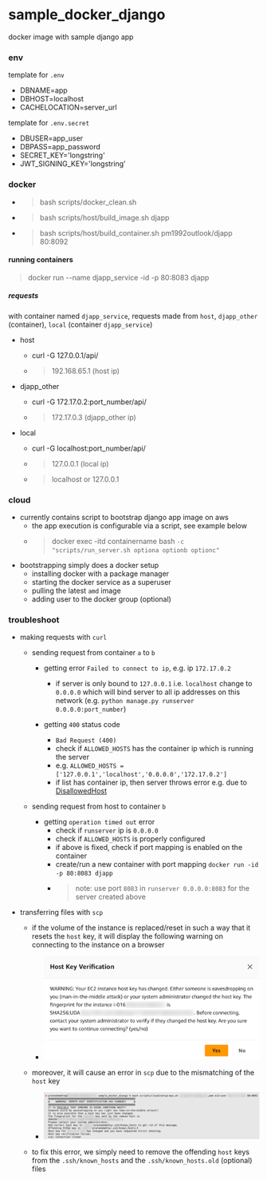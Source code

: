 # sample_docker_django
docker image with sample django app

### env

template for `.env`
- DBNAME=app
- DBHOST=localhost
- CACHELOCATION=server_url

template for `.env.secret`
- DBUSER=app_user
- DBPASS=app_password
- SECRET_KEY='longstring'
- JWT_SIGNING_KEY='longstring'

### docker

- > bash scripts/docker_clean.sh
- > bash scripts/host/build_image.sh djapp
- > bash scripts/host/build_container.sh pm1992outlook/djapp 80:8092

#### running containers

> docker run --name djapp_service -id -p 80:8083 djapp

##### requests

with container named `djapp_service`, requests made from `host`, `djapp_other` (container), `local` (container `djapp_service`)

- host
    - curl -G 127.0.0.1/api/
    - > 192.168.65.1 (host ip)

- djapp_other
    - curl -G 172.17.0.2:port_number/api/
    - > 172.17.0.3 (djapp_other ip)

- local
    - curl -G localhost:port_number/api/
    - > 127.0.0.1 (local ip)
    - > localhost or 127.0.0.1

### cloud

- currently contains script to bootstrap django app image on aws
    - the app execution is configurable via a script, see example below
    - > docker exec -itd containername bash `-c "scripts/run_server.sh optiona optionb optionc"`
- bootstrapping simply does a docker setup
    - installing docker with a package manager
    - starting the docker service as a superuser
    - pulling the latest `amd` image
    - adding user to the docker group (optional)

### troubleshoot

- making requests with `curl`

    - sending request from container `a` to `b`

        - getting error `Failed to connect to ip`, e.g. ip `172.17.0.2`
            - if server is only bound to `127.0.0.1` i.e. `localhost` change to `0.0.0.0` which will bind server to all ip addresses on this network (e.g. `python manage.py runserver 0.0.0.0:port_number`)

        - getting `400` status code
            - `Bad Request (400)`
            - check if `ALLOWED_HOSTS` has the container ip which is running the server
            - e.g. `ALLOWED_HOSTS = ['127.0.0.1','localhost','0.0.0.0','172.17.0.2']`
            - if list has container ip, then server throws error e.g. due to [DisallowedHost](https://docs.djangoproject.com/en/5.0/ref/exceptions/#suspiciousoperation)

    - sending request from host to container `b`

        - getting `operation timed out` error
            - check if `runserver` ip is `0.0.0.0`
            - check if `ALLOWED_HOSTS` is properly configured
            - if above is fixed, check if port mapping is enabled on the container
            - create/run a new container with port mapping `docker run -id -p 80:8083 djapp`
            - > note: use port `8083` in `runserver 0.0.0.0:8083` for the server created above

- transferring files with `scp`

    - if the volume of the instance is replaced/reset in such a way that it resets the `host` key, it will display the following warning on connecting to the instance on a browser
        - <img src="readme_img/aws-root-vol-replacement.png" width=500 alt="aws root volume replacement" title="aws root volume replacement">

    - moreover, it will cause an error in `scp` due to the mismatching of the `host` key
        - <img src="readme_img/instance-key-verification-error.png" width=500 alt="instance key verification error" title="instance key verification error">

    - to fix this error, we simply need to remove the offending `host` keys from the `.ssh/known_hosts` and the `.ssh/known_hosts.old` (optional) files

